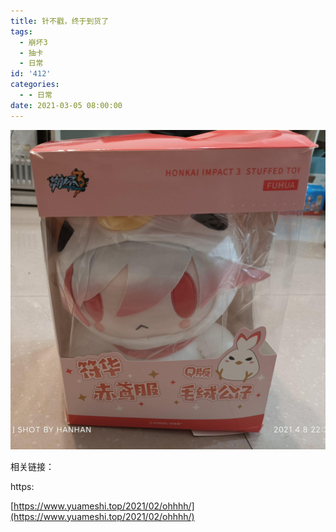 ```yaml
---
title: 针不戳，终于到货了
tags:
  - 崩坏3
  - 抽卡
  - 日常
id: '412'
categories:
  - - 日常
date: 2021-03-05 08:00:00
---
```


![](/wp-content/uploads/2021/04/IMG_20210408_222157.jpg)

相关链接：

https:

[https://www.yuameshi.top/2021/02/ohhhh/](https://www.yuameshi.top/2021/02/ohhhh/)
